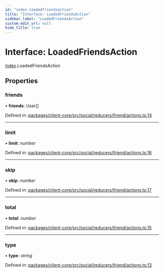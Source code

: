 ```yaml
---
id: "index.loadedfriendsaction"
title: "Interface: LoadedFriendsAction"
sidebar_label: "LoadedFriendsAction"
custom_edit_url: null
hide_title: true
---
```


# Interface: LoadedFriendsAction

[index](../modules/index.md).LoadedFriendsAction

## Properties

### friends

• **friends**: User[]

Defined in: [packages/client-core/src/social/reducers/friend/actions.ts:14](https://github.com/xr3ngine/xr3ngine/blob/716a06460/packages/client-core/src/social/reducers/friend/actions.ts#L14)

___

### limit

• **limit**: *number*

Defined in: [packages/client-core/src/social/reducers/friend/actions.ts:16](https://github.com/xr3ngine/xr3ngine/blob/716a06460/packages/client-core/src/social/reducers/friend/actions.ts#L16)

___

### skip

• **skip**: *number*

Defined in: [packages/client-core/src/social/reducers/friend/actions.ts:17](https://github.com/xr3ngine/xr3ngine/blob/716a06460/packages/client-core/src/social/reducers/friend/actions.ts#L17)

___

### total

• **total**: *number*

Defined in: [packages/client-core/src/social/reducers/friend/actions.ts:15](https://github.com/xr3ngine/xr3ngine/blob/716a06460/packages/client-core/src/social/reducers/friend/actions.ts#L15)

___

### type

• **type**: *string*

Defined in: [packages/client-core/src/social/reducers/friend/actions.ts:13](https://github.com/xr3ngine/xr3ngine/blob/716a06460/packages/client-core/src/social/reducers/friend/actions.ts#L13)
